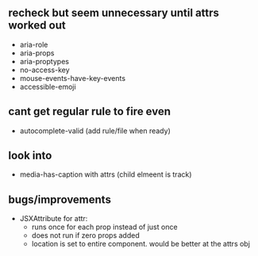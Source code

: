 ## recheck but seem unnecessary until attrs worked out

- aria-role
- aria-props
- aria-proptypes
- no-access-key
- mouse-events-have-key-events
- accessible-emoji

## cant get regular rule to fire even

- autocomplete-valid (add rule/file when ready)

## look into

- media-has-caption with attrs (child elmeent is track)

## bugs/improvements

- JSXAttribute for attr:
  - runs once for each prop instead of just once
  - does not run if zero props added
  - location is set to entire component. would be better at the attrs obj
